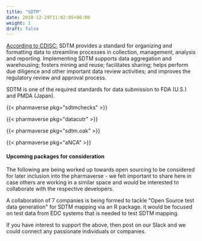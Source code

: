 ```yaml
---
title: "SDTM"
date: 2018-12-29T11:02:05+06:00
weight: 1
draft: false
---
```


[According to CDISC:](https://www.cdisc.org/standards/foundational/sdtm) SDTM provides a standard for organizing and formatting data to streamline processes in collection, management, analysis and reporting. Implementing SDTM supports data aggregation and warehousing; fosters mining and reuse; facilitates sharing; helps perform due diligence and other important data review activities; and improves the regulatory review and approval process. 

SDTM is one of the required standards for data submission to FDA (U.S.) and PMDA (Japan).

{{< pharmaverse pkg="sdtmchecks" >}}

{{< pharmaverse pkg="datacutr" >}}

{{< pharmaverse pkg="sdtm.oak" >}}

{{< pharmaverse pkg="aNCA" >}}

#### Upcoming packages for consideration

The following are being worked up towards open sourcing to be considered for later inclusion into the pharmaverse - we felt important to share here in case others are working in a similar space and would be interested to collaborate with the respective developers.

A collaboration of 7 companies is being formed to tackle "Open Source test data generation" for SDTM mapping via an R package. it would be focused on test data from EDC systems that is needed to test SDTM mapping.

If you have interest to support the above, then post on our Slack and we could connect any passionate individuals or companies.
